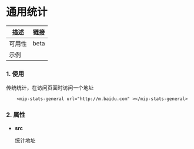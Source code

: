 # 通用统计

描述|链接
----|----
可用性|beta
示例|


### 1. 使用

传统统计，在访问页面时访问一个地址

```
    <mip-stats-general url="http://m.baidu.com" ></mip-stats-general>
```

### 2. 属性

- **src**

    统计地址
